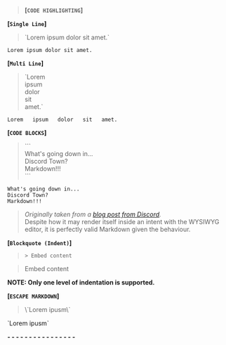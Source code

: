 > **[`CODE HIGHLIGHTING`]**

**[`Single Line`]**

> \`Lorem ipsum dolor sit amet.\`

`Lorem ipsum dolor sit amet.`

**[`Multi Line`]**

> \`Lorem  
> ipsum  
> dolor  
> sit  
> amet.\`

`Lorem  
ipsum  
dolor  
sit  
amet.`

**[`CODE BLOCKS`]**

> \`\`\`  
> What's going down in...  
> Discord Town?  
> Markdown!!!  
> \`\`\`

```
What's going down in...
Discord Town?
Markdown!!!
```
> *Originally taken from a [blog post from Discord](https://blog.discord.com/whats-going-down-in-discord-town "What's Going Down In Discord Town").*  
> Despite how it may render itself inside an intent with the WYSIWYG editor, it is perfectly valid Markdown given the behaviour.

**[`Blockquote (Indent)`]**

> `> Embed content`

> Embed content

**NOTE: Only one level of indentation is supported.**

**[`ESCAPE MARKDOWN`]**

> \\\`Lorem ipusm\\\`

\`Lorem ipusm\`

**- - - - - - - - - - - - - - - -**